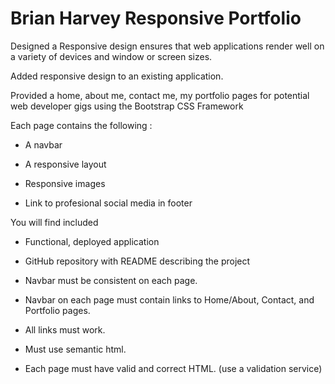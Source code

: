 # Brian Harvey Responsive Portfolio

Designed a Responsive design ensures that web applications render well on a variety of devices and window or screen sizes. 

Added responsive design to an existing application. 

Provided a home, about me, contact me, my portfolio pages for potential web developer gigs using the Bootstrap CSS Framework 

Each page contains the following :

   * A navbar

   * A responsive layout

   * Responsive images
   
   * Link to profesional social media in footer

You will find included 

   * Functional, deployed application

   * GitHub repository with README describing the project

   * Navbar must be consistent on each page.

   * Navbar on each page must contain links to Home/About, Contact, and Portfolio pages.

   * All links must work.

   * Must use semantic html.

   * Each page must have valid and correct HTML. (use a validation service)





